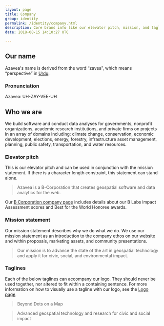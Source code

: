 ```yaml
---
layout: page
title: Company
group: identity
permalink: /identity/company.html
description: Core brand info like our elevator pitch, mission, and taglines.
date: 2018-08-15 14:10:27 UTC

---
```

## Our name
Azavea's name is derived from the word “zavea”, which means “perspective” in [Urdu](https://en.wikipedia.org/wiki/Urdu).

### Pronunciation

Azavea: UH-ZAY-VEE-UH

## Who we are
We build software and conduct data analyses for governments, nonprofit organizations, academic research institutions, and private firms on projects in an array of domains including: climate change, conservation, economic development, elections, energy, forestry, infrastructure asset management, planning, public safety, transportation, and water resources.

### Elevator pitch
This is our elevator pitch and can be used in conjunction with the mission statement. If there is a character length constraint, this statement can stand alone.

> Azavea is a B-Corporation that creates geospatial software and data analytics for the web.

Our [B Corporation company page](http://www.bcorporation.net/community/azavea) includes details about our B Labs Impact Assessment scores and Best for the World Honoree awards.

### Mission statement
Our mission statement describes why we do what we do. We use our mission statement as an introduction to the company ethos on our website and within proposals, marketing assets, and community presentations.

> Our mission is to advance the state of the art in geospatial technology and apply it for civic, social, and environmental impact.

### Taglines
Each of the below taglines can accompany our logo. They should never be used together, nor altered to fit within a containing sentence. For more information on how to visually use a tagline with our logo, see the [Logo page](/design/logo.html).

> Beyond Dots on a Map

> Advanced geospatial technology and research for civic and social impact

